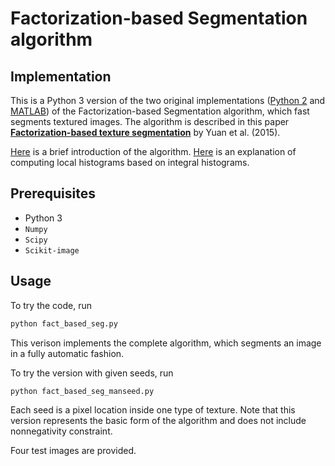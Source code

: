 # Factorization-based Segmentation algorithm


## Implementation

This is a Python 3 version of the two original implementations ([Python 2](https://github.com/yuanj07/FSEG_py) and [MATLAB](https://github.com/yuanj07/FSEG)) of the Factorization-based Segmentation algorithm, which fast segments textured images. The algorithm is described in this paper **[Factorization-based texture segmentation](https://doi.org/10.1109/TIP.2015.2446948)** by Yuan et al. (2015).


[Here](https://medium.com/@jiangye07/factorization-based-texture-segmentation-4f8f1dee52d9) is a brief introduction of the algorithm. [Here](https://medium.com/@jiangye07/fast-local-histogram-computation-using-numpy-array-operations-d96eda02d3c) is an explanation of computing local histograms based on integral histograms.   

## Prerequisites

- Python 3
- `Numpy`
- `Scipy`
- `Scikit-image`

## Usage

To try the code, run 

```sh
python fact_based_seg.py
```
This verison implements the complete algorithm, which segments an image in a fully automatic fashion. 

To try the version with given seeds, run

```sh
python fact_based_seg_manseed.py
```

Each seed is a pixel location inside one type of texture. Note that this version represents the basic form of the algorithm and does not include nonnegativity constraint. 

Four test images are provided. 

